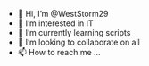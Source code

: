 - 👋 Hi, I’m @WestStorm29
- 👀 I’m interested in IT
- 🌱 I’m currently learning scripts
- 💞️ I’m looking to collaborate on all
- 📫 How to reach me ...

<!---
WestStorm29/WestStorm29 is a ✨ special ✨ repository because its `README.md` (this file) appears on your GitHub profile.
You can click the Preview link to take a look at your changes.
--->
